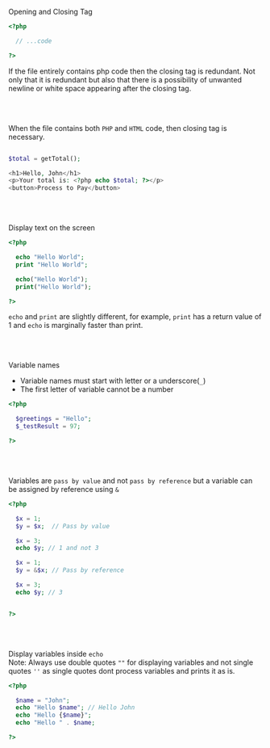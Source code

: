 Opening and Closing Tag

```php
<?php

  // ...code

?>
```

If the file entirely contains php code then the closing tag is redundant. 
Not only that it is redundant but also that there is a possibility of unwanted newline or white space appearing after the closing tag.

<br><br>


When the file contains both `PHP` and `HTML` code, then closing tag is necessary.

```php

$total = getTotal();

<h1>Hello, John</h1>
<p>Your total is: <?php echo $total; ?></p>
<button>Process to Pay</button>

```  

<br><br>

Display text on the screen

```php
<?php

  echo "Hello World";
  print "Hello World";

  echo("Hello World");
  print("Hello World");

?>
```
`echo` and `print` are slightly different, for example, `print` has a return value of 1 and `echo` is marginally faster than print.  
  
<br><br>

Variable names

* Variable names must start with letter or a underscore(`_`)
* The first letter of variable cannot be a number
```php
<?php

  $greetings = "Hello";
  $_testResult = 97;

?>
```  

<br><br>

Variables are `pass by value` and not `pass by reference` but a variable can be assigned by reference using `&`
```php
<?php

  $x = 1;
  $y = $x;  // Pass by value

  $x = 3;
  echo $y; // 1 and not 3

  $x = 1;
  $y = &$x; // Pass by reference

  $x = 3;
  echo $y; // 3


?>
```  

<br><br>

Display variables inside `echo`  
Note: Always use double quotes `""` for displaying variables and not single quotes `''` as single quotes dont process variables and prints it as is.

```php
<?php

  $name = "John";
  echo "Hello $name"; // Hello John
  echo "Hello {$name}";
  echo "Hello " . $name;

?>
```

